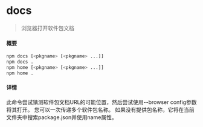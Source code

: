 # docs

> 浏览器打开软件包文档



#### 概要

```bash
npm docs [<pkgname> [<pkgname> ...]]
npm docs .
npm home [<pkgname> [<pkgname> ...]]
npm home .
```



#### 详情

此命令尝试猜测软件包文档URL的可能位置，然后尝试使用--browser config参数将其打开。
您可以一次传递多个软件包名称。
如果没有提供包名称，它将在当前文件夹中搜索package.json并使用name属性。